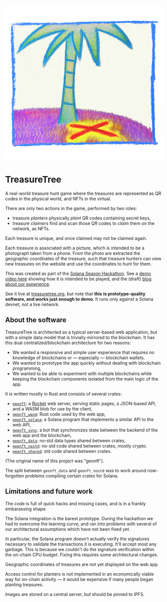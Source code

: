 ![logo](images/treasure-tree-medium.png)

# TreasureTree

A real-world treasure hunt game where the treasures are
represented as QR codes in the physical world,
and NFTs in the virtual.

There are only two actions in the game,
performed by two roles:

- treasure _planters_ physically _plant_ QR codes containing secret keys,
- treasure _claimers_ find and scan those QR codes to _claim_ them on the network, as NFTs.

Each treasure is unique,
and once claimed may not be claimed again.

Each treasure is associated with a picture,
which is intended to be a photograph taken from a phone.
From the photo are extracted the geographic coordinates of the treasure,
such that treasure hunters can view new treasures on the website
and use the coordinates to hunt for them.

This was created as part of the [Solana Season Hackathon][ssh].
See a [demo video here][vid] showing how it is intended to be played,
and the (draft) [blog about our experience][blog].

[ssh]: https://github.com/solana-labs/solana-season
[vid]: https://youtu.be/uc2MUdDo4xs
[blog]: solana-hackathon.md

See it live at [treasuretree.org],
but note that
**this is prototype-quality software,
and works just enough to demo**.
It runs only against a Solana devnet,
not a live network.

[treasuretree.org]: https://treasuretree.org


## About the software

TreasureTree is architected as a typical server-based web application,
but with a simple data model that is trivially mirrored to the blockchain.
It has this dual centralized/blockchain architecture for two reasons:

- We wanted a responsive and simple user experience that requires no knowledge
  of blockchains or &mdash; especially &mdash; blockchain wallets.
- We wanted to prototype the app quickly without dealing with blockchain programming,
- We wanted to be able to experiment with multiple blockchains while keeping the blockchain
  components isolated from the main logic of the app.

It is written mostly in Rust and consists of several crates:

- [`geonft`]: a [Rocket] web server, serving static pages, a JSON-based API,
  and a WASM blob for use by the client,
- [`geonft_wasm`]: Rust code used by the web app,
- [`geonft_solana`]: a Solana program that implements a similar API
  to the web API,
- [`geonft_sync`]: a bot that synchronizes state between the backend of
  the web app and the blockchain,
- [`geonft_data`]: no-std data types shared between crates,
- [`geonft_nostd`]: no-std code shared between crates, mostly crypto.
- [`geonft_shared`]: std code shared between crates.

(The original name of this project was "geonft").

The split between `geonft_data` and `geonft_nostd` was to work around
now-forgotten problems compiling certain crates for Solana.

[Rocket]: https://rocket.rs

[`geonft`]: src/geonft
[`geonft_wasm`]: src/geonft_wasm
[`geonft_solana`]: src/geonft_solana
[`geonft_sync`]: src/geonft_sync
[`geonft_data`]: src/geonft_data
[`geonft_nostd`]: src/geonft_nostd
[`geonft_shared`]: src/geonft_shared


## Limitations and future work

The code is full of quick hacks and missing cases,
and is in a frankly embarassing shape.

The Solana integration is the barest prototype.
During the hackathon we had to overcome the learning curve,
and ran into problems with several of our
architectural assumptions which have not been fixed yet.

In particular,
the Solana program doesn't actually verify the signatures
necessary to validate the transactions it is executing.
It'll accept most any garbage.
This is because we couldn't do the signature verification
within the on-chain CPU budget.
Fixing this requires some architectural changes.

Geographic coordinates of treasures are not yet displayed on the web app.

Access control for planters is not implemented
in an economically viable way for on-chain activity &mdash;
it would be expensive if many people began planting treasures.

Images are stored on a central server,
but should be pinned to IPFS.
